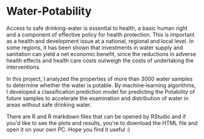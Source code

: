 # Water-Potability
Access to safe drinking-water is essential to health, a basic human right and a component of effective policy for health protection. This is important as a health and development issue at a national, regional and local level. In some regions, it has been shown that investments in water supply and sanitation can yield a net economic benefit, since the reductions in adverse health effects and health care costs outweigh the costs of undertaking the interventions.

In this project, I analyzed the properties of more than 3000 water samples to determine whether the water is potable. By machine‑learning algorithms, I developed a classification prediction model for predicting the Potability of future samples to accelerate the examination and distribution of water in areas without safe drinking water.

There are R and R markdown files that can be opened by RStudio and if you'd like to see the plots and results, you're to download the HTML file and open it on your own PC. Hope you find it useful :)
